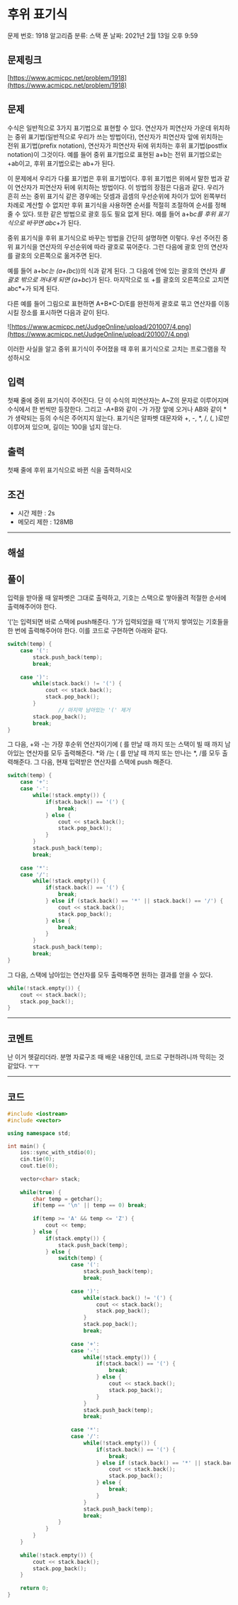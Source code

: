 # 후위 표기식

문제 번호: 1918
알고리즘 분류: 스택
푼 날짜: 2021년 2월 13일 오후 9:59

## 문제링크

[https://www.acmicpc.net/problem/1918](https://www.acmicpc.net/problem/1918)

## 문제

수식은 일반적으로 3가지 표기법으로 표현할 수 있다. 연산자가 피연산자 가운데 위치하는 중위 표기법(일반적으로 우리가 쓰는 방법이다), 연산자가 피연산자 앞에 위치하는 전위 표기법(prefix notation), 연산자가 피연산자 뒤에 위치하는 후위 표기법(postfix notation)이 그것이다. 예를 들어 중위 표기법으로 표현된 a+b는 전위 표기법으로는 +ab이고, 후위 표기법으로는 ab+가 된다.

이 문제에서 우리가 다룰 표기법은 후위 표기법이다. 후위 표기법은 위에서 말한 법과 같이 연산자가 피연산자 뒤에 위치하는 방법이다. 이 방법의 장점은 다음과 같다. 우리가 흔히 쓰는 중위 표기식 같은 경우에는 덧셈과 곱셈의 우선순위에 차이가 있어 왼쪽부터 차례로 계산할 수 없지만 후위 표기식을 사용하면 순서를 적절히 조절하여 순서를 정해줄 수 있다. 또한 같은 방법으로 괄호 등도 필요 없게 된다. 예를 들어 a+b*c를 후위 표기식으로 바꾸면 abc*+가 된다.

중위 표기식을 후위 표기식으로 바꾸는 방법을 간단히 설명하면 이렇다. 우선 주어진 중위 표기식을 연산자의 우선순위에 따라 괄호로 묶어준다. 그런 다음에 괄호 안의 연산자를 괄호의 오른쪽으로 옮겨주면 된다.

예를 들어 a+b*c는 (a+(b*c))의 식과 같게 된다. 그 다음에 안에 있는 괄호의 연산자 *를 괄호 밖으로 꺼내게 되면 (a+bc*)가 된다. 마지막으로 또 +를 괄호의 오른쪽으로 고치면 abc*+가 되게 된다.

다른 예를 들어 그림으로 표현하면 A+B*C-D/E를 완전하게 괄호로 묶고 연산자를 이동시킬 장소를 표시하면 다음과 같이 된다.

![https://www.acmicpc.net/JudgeOnline/upload/201007/4.png](https://www.acmicpc.net/JudgeOnline/upload/201007/4.png)

이러한 사실을 알고 중위 표기식이 주어졌을 때 후위 표기식으로 고치는 프로그램을 작성하시오

## 입력

첫째 줄에 중위 표기식이 주어진다. 단 이 수식의 피연산자는 A~Z의 문자로 이루어지며 수식에서 한 번씩만 등장한다. 그리고 -A+B와 같이 -가 가장 앞에 오거나 AB와 같이 *가 생략되는 등의 수식은 주어지지 않는다. 표기식은 알파벳 대문자와 +, -, *, /, (, )로만 이루어져 있으며, 길이는 100을 넘지 않는다.

## 출력

첫째 줄에 후위 표기식으로 바뀐 식을 출력하시오

## 조건

- 시간 제한 : 2s
- 메모리 제한 : 128MB

---

## 해설

## 풀이

입력을 받아올 때 알파벳은 그대로 출력하고, 기호는 스택으로 쌓아올려 적절한 순서에 출력해주어야 한다.

‘(‘는 입력되면 바로 스택에 push해준다. ‘)’가 입력되었을 때 ‘(‘까지 쌓여있는 기호들을 한 번에 출력해주어야 한다. 이를 코드로 구현하면 아래와 같다.

```cpp
switch(temp) {
    case '(':
        stack.push_back(temp);
        break;
        
    case ')':
        while(stack.back() != '(') {
            cout << stack.back();
            stack.pop_back();
        }
				// 마지막 남아있는 '(' 제거
        stack.pop_back();
        break;
}
```

그 다음, +와 -는 가장 후순위 연산자이기에 ( 를 만날 때 까지 또는 스택이 빌 때 까지 남아있는 연산자를 모두 출력해준다. *와 /는 ( 를 만날 때 까지 또는 만나는 *, /를 모두 출력해준다. 그 다음, 현재 입력받은 연산자를 스택에 push 해준다.

```cpp
switch(temp) {
    case '+':
    case '-':
        while(!stack.empty()) {
            if(stack.back() == '(') {
                break;
            } else {
                cout << stack.back();
                stack.pop_back();
            }
        }
        stack.push_back(temp);
        break;
        
    case '*':
    case '/': 
        while(!stack.empty()) {
            if(stack.back() == '(') {
                break;
            } else if (stack.back() == '*' || stack.back() == '/') {
                cout << stack.back();
                stack.pop_back();
            } else {
                break;
            }
        }
        stack.push_back(temp);
        break;
}
```

그 다음, 스택에 남아있는 연산자를 모두 출력해주면 원하는 결과를 얻을 수 있다.

```cpp
while(!stack.empty()) {
    cout << stack.back();
    stack.pop_back();
}
```

---

## 코멘트

난 이거 헷갈리더라. 분명 자료구조 때 배운 내용인데, 코드로 구현하려니까 막히는 것 같았다. ㅜㅜ

---

## 코드

```cpp
#include <iostream>
#include <vector>

using namespace std;

int main() {
    ios::sync_with_stdio(0);
    cin.tie(0);
    cout.tie(0);
    
    vector<char> stack;
    
    while(true) {
        char temp = getchar();
        if(temp == '\n' || temp == 0) break;
        
        if(temp >= 'A' && temp <= 'Z') {
            cout << temp;
        } else {
            if(stack.empty()) {
                stack.push_back(temp);
            } else {
                switch(temp) {
                    case '(':
                        stack.push_back(temp);
                        break;
                        
                    case ')':
                        while(stack.back() != '(') {
                            cout << stack.back();
                            stack.pop_back();
                        }
                        stack.pop_back();
                        break;
                        
                    case '+':
                    case '-':
                        while(!stack.empty()) {
                            if(stack.back() == '(') {
                                break;
                            } else {
                                cout << stack.back();
                                stack.pop_back();
                            }
                        }
                        stack.push_back(temp);
                        break;
                        
                    case '*':
                    case '/': 
                        while(!stack.empty()) {
                            if(stack.back() == '(') {
                                break;
                            } else if (stack.back() == '*' || stack.back() == '/') {
                                cout << stack.back();
                                stack.pop_back();
                            } else {
                                break;
                            }
                        }
                        stack.push_back(temp);
                        break;
                }
            }
        }
    }
    
    while(!stack.empty()) {
        cout << stack.back();
        stack.pop_back();
    }
        
    return 0;
}
```